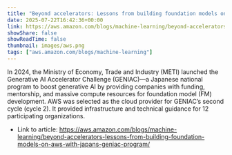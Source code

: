 ```yaml
---
title: "Beyond accelerators: Lessons from building foundation models on AWS with Japan’s GENIAC program"
date: 2025-07-22T16:42:36+00:00
link: https://aws.amazon.com/blogs/machine-learning/beyond-accelerators-lessons-from-building-foundation-models-on-aws-with-japans-geniac-program/
showShare: false
showReadTime: false
thumbnail: images/aws.png
tags: ["aws.amazon.com/blogs/machine-learning"]
---
```

In 2024, the Ministry of Economy, Trade and Industry (METI) launched the Generative AI Accelerator Challenge (GENIAC)—a Japanese national program to boost generative AI by providing companies with funding, mentorship, and massive compute resources for foundation model (FM) development. AWS was selected as the cloud provider for GENIAC’s second cycle (cycle 2). It provided infrastructure and technical guidance for 12 participating organizations.

- Link to article: https://aws.amazon.com/blogs/machine-learning/beyond-accelerators-lessons-from-building-foundation-models-on-aws-with-japans-geniac-program/
